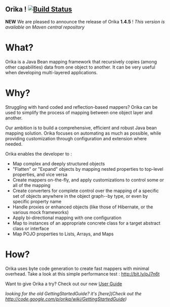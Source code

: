 Orika ! [![Build Status](https://secure.travis-ci.org/jad7/orika.png)](http://travis-ci.org/jad7/orika)
-----------------------------------------------------------------------

**NEW** We are pleased to announce the release of Orika **1.4.5** ! _This version is available on Maven central repository_ 

What?
=====

Orika is a Java Bean mapping framework that recursively copies (among other capabilities) data from one object to another. It can be very useful when developing multi-layered applications.

Why?
=====
Struggling with hand coded and reflection-based mappers? Orika can be used to simplify the process of mapping between one object layer and another.

Our ambition is to build a comprehensive, efficient and robust Java bean mapping solution. Orika focuses on automating as much as possible, while providing customization  through configuration and extension where needed.

Orika enables the developer to :
 * Map complex and deeply structured objects
 * "Flatten" or "Expand" objects by mapping nested properties to top-level properties, and vice versa
 * Create mappers on-the-fly, and apply customizations to control some or all of the mapping
 * Create converters for complete control over the mapping of a specific set of objects anywhere in the object graph--by type, or even by specific property name
 * Handle proxies or enhanced objects (like those of Hibernate, or the various mock frameworks)
 * Apply bi-directional mapping with one configuration
 * Map to instances of an appropriate concrete class for a target abstract class or interface
 * Map POJO properties to Lists, Arrays, and Maps
 
How?
=====

Orika uses byte code generation to create fast mappers with minimal overhead. Take a look at this simple performance test : http://bit.ly/pJ7n6t

Want to give Orika a try? Check out our new [User Guide](http://orika-mapper.github.com/orika-docs/) 

_looking for the old GettingStartedGuide? it's [here](Check out the http://code.google.com/p/orika/wiki/GettingStartedGuide)_
